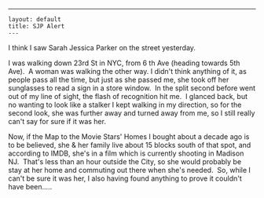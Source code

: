   ---
    layout: default
    title: SJP Alert
    ---
I think I saw Sarah Jessica Parker on the street yesterday.&nbsp; 
<P>I was walking down 23rd St in NYC, from 6 th Ave (heading towards 5th Ave).&nbsp; A woman was walking the other way. I didn't think anything of it, as people pass all the time, but just as she passed me, she took off her sunglasses to read a sign in a store window.&nbsp; In the split second before went out of my line of sight, the flash of recognition hit me.&nbsp; I glanced back, but no wanting to look like a stalker I kept walking in my direction, so for the second look, she was further away and turned away from me, so I still really can't say for sure if it was her.&nbsp; </P>
<P>Now, if the Map to the Movie Stars' Homes I bought about a decade ago is to be believed, she &amp; her family live about 15 blocks south of that spot, and according to IMDB, she's in a film which is currently shooting in Madison NJ.&nbsp; That's less than an hour outside the City, so she would probably be stay at her home and commuting out there when she's needed.&nbsp; So, while I can't be sure it was her, I also having found anything to prove it couldn't have been.....</P>